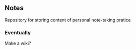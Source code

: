 ## Notes

Repository for storing content of personal note-taking pratice

### Eventually

Make a wiki?

